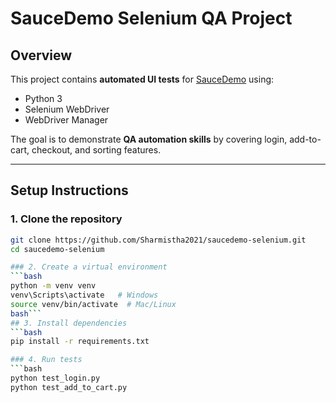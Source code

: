 # SauceDemo Selenium QA Project

## Overview
This project contains **automated UI tests** for [SauceDemo](https://www.saucedemo.com/) using:
- Python 3
- Selenium WebDriver
- WebDriver Manager

The goal is to demonstrate **QA automation skills** by covering login, add-to-cart, checkout, and sorting features.

---

## Setup Instructions
### 1. Clone the repository
```bash
git clone https://github.com/Sharmistha2021/saucedemo-selenium.git
cd saucedemo-selenium

### 2. Create a virtual environment
```bash
python -m venv venv
venv\Scripts\activate   # Windows
source venv/bin/activate  # Mac/Linux
bash```
## 3. Install dependencies
```bash
pip install -r requirements.txt

### 4. Run tests
```bash
python test_login.py
python test_add_to_cart.py
